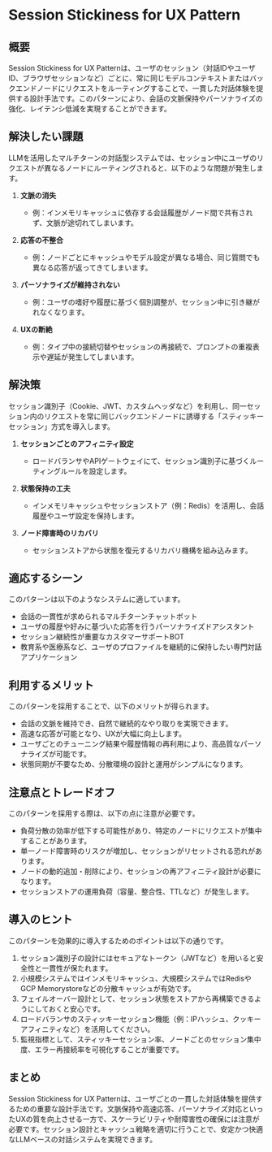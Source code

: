 # Session Stickiness for UX Pattern

## 概要

Session Stickiness for UX Patternは、ユーザのセッション（対話IDやユーザID、ブラウザセッションなど）ごとに、常に同じモデルコンテキストまたはバックエンドノードにリクエストをルーティングすることで、一貫した対話体験を提供する設計手法です。このパターンにより、会話の文脈保持やパーソナライズの強化、レイテンシ低減を実現することができます。

## 解決したい課題

LLMを活用したマルチターンの対話型システムでは、セッション中にユーザのリクエストが異なるノードにルーティングされると、以下のような問題が発生します。

1. **文脈の消失**
   - 例：インメモリキャッシュに依存する会話履歴がノード間で共有されず、文脈が途切れてしまいます。

2. **応答の不整合**
   - 例：ノードごとにキャッシュやモデル設定が異なる場合、同じ質問でも異なる応答が返ってきてしまいます。

3. **パーソナライズが維持されない**
   - 例：ユーザの嗜好や履歴に基づく個別調整が、セッション中に引き継がれなくなります。

4. **UXの断絶**
   - 例：タイプ中の接続切替やセッションの再接続で、プロンプトの重複表示や遅延が発生してしまいます。

## 解決策

セッション識別子（Cookie、JWT、カスタムヘッダなど）を利用し、同一セッション内のリクエストを常に同じバックエンドノードに誘導する「スティッキーセッション」方式を導入します。

1. **セッションごとのアフィニティ設定**
   - ロードバランサやAPIゲートウェイにて、セッション識別子に基づくルーティングルールを設定します。

2. **状態保持の工夫**
   - インメモリキャッシュやセッションストア（例：Redis）を活用し、会話履歴やユーザ設定を保持します。

3. **ノード障害時のリカバリ**
   - セッションストアから状態を復元するリカバリ機構を組み込みます。

## 適応するシーン

このパターンは以下のようなシステムに適しています。

- 会話の一貫性が求められるマルチターンチャットボット
- ユーザの履歴や好みに基づいた応答を行うパーソナライズドアシスタント
- セッション継続性が重要なカスタマーサポートBOT
- 教育系や医療系など、ユーザのプロファイルを継続的に保持したい専門対話アプリケーション

## 利用するメリット

このパターンを採用することで、以下のメリットが得られます。

- 会話の文脈を維持でき、自然で継続的なやり取りを実現できます。
- 高速な応答が可能となり、UXが大幅に向上します。
- ユーザごとのチューニング結果や履歴情報の再利用により、高品質なパーソナライズが可能です。
- 状態同期が不要なため、分散環境の設計と運用がシンプルになります。

## 注意点とトレードオフ

このパターンを採用する際は、以下の点に注意が必要です。

- 負荷分散の効率が低下する可能性があり、特定のノードにリクエストが集中することがあります。
- 単一ノード障害時のリスクが増加し、セッションがリセットされる恐れがあります。
- ノードの動的追加・削除により、セッションの再アフィニティ設計が必要になります。
- セッションストアの運用負荷（容量、整合性、TTLなど）が発生します。

## 導入のヒント

このパターンを効果的に導入するためのポイントは以下の通りです。

1. セッション識別子の設計にはセキュアなトークン（JWTなど）を用いると安全性と一貫性が保たれます。
2. 小規模システムではインメモリキャッシュ、大規模システムではRedisやGCP Memorystoreなどの分散キャッシュが有効です。
3. フェイルオーバー設計として、セッション状態をストアから再構築できるようにしておくと安心です。
4. ロードバランサのスティッキーセッション機能（例：IPハッシュ、クッキーアフィニティなど）を活用してください。
5. 監視指標として、スティッキーセッション率、ノードごとのセッション集中度、エラー再接続率を可視化することが重要です。

## まとめ

Session Stickiness for UX Patternは、ユーザごとの一貫した対話体験を提供するための重要な設計手法です。文脈保持や高速応答、パーソナライズ対応といったUXの質を向上させる一方で、スケーラビリティや耐障害性の確保には注意が必要です。セッション設計とキャッシュ戦略を適切に行うことで、安定かつ快適なLLMベースの対話システムを実現できます。
